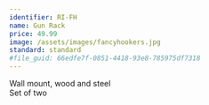 ```yaml
---
identifier: RI-FH
name: Gun Rack
price: 49.99
image: /assets/images/fancyhookers.jpg
standard: standard
#file_guid: 66edfe7f-0851-4418-93e8-785975df7318
---
```

Wall mount, wood and steel  
Set of two
